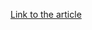 [Link to the article](https://blog.securehat.co.uk/malware-analysis/extracting-the-cobalt-strike-config-from-a-teardrop-loader)

